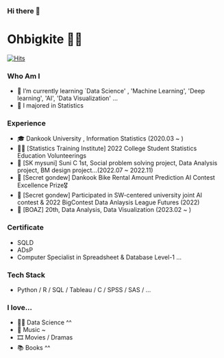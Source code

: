 ### Hi there 👋

<!--
**ohbigkite/ohbigkite** is a ✨ _special_ ✨ repository because its `README.md` (this file) appears on your GitHub profile.

Here are some ideas to get you started:

- 🔭 I’m currently working on ...
- 🌱 I’m currently learning ...
- 👯 I’m looking to collaborate on ...
- 🤔 I’m looking for help with ...
- 💬 Ask me about ...
- 📫 How to reach me: ...
- 😄 Pronouns: ...
- ⚡ Fun fact: ...
-->

# Ohbigkite 💁‍♀️
[![Hits](https://hits.seeyoufarm.com/api/count/incr/badge.svg?url=https%3A%2F%2Fgithub.com%2Fohbigkite&count_bg=%23EB8B10&title_bg=%23684327&icon=&icon_color=%23E7E7E7&title=VISIT&edge_flat=false)](https://github.com/ohbigkite) 


### Who Am I

- 🌱 I’m currently learning `Data Science' , 'Machine Learning', 'Deep learning', 'AI', 'Data Visualization' ...
- 🥇 I majored in Statistics


### Experience

- 🎓 Dankook University , Information Statistics (2020.03 ~ )
- 👩‍🏫 [Statistics Training Institute] 2022 College Student Statistics Education Volunteerings
- 💊 [SK mysuni] Suni C 1st, Social problem solving project, Data Analysis project, BM design project...(2022.07 ~ 2022.11) 
- 👸 [Secret gondew] Dankook Bike Rental Amount Prediction AI Contest Excellence Prize🎖️
- 👸 [Secret gondew] Participated in SW-centered university joint AI contest & 2022 BigContest Data Anlaysis League Futures (2022) 
- 🐘 [BOAZ] 20th, Data Analysis, Data Visualization (2023.02 ~ )


### Certificate
- SQLD
- ADsP
- Computer Specialist in Spreadsheet & Database Level-1
...


### Tech Stack
- Python / R / SQL / Tableau / C / SPSS / SAS / ...


### I love...

- 👩‍💻 Data Science ^^
- 🎼 Music ~
- 🎞️ Movies / Dramas 
- 📚 Books ^^

